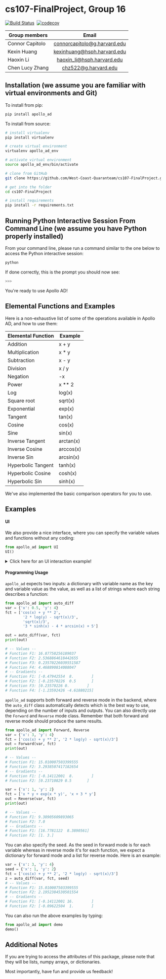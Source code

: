 # cs107-FinalProject, Group 16

[![Build Status](https://travis-ci.com/West-Coast-Quaranteam/cs107-FinalProject.svg?token=z1QwjsA3zqLzUQzz5VsE&branch=master)](https://travis-ci.com/West-Coast-Quaranteam/cs107-FinalProject) 
[![codecov](https://codecov.io/gh/West-Coast-Quaranteam/cs107-FinalProject/branch/master/graph/badge.svg?token=NY1T0T5UG3)](undefined)

| Group members   | Email |          
| ----------------|:-----:| 
| Connor Capitolo | connorcapitolo@g.harvard.edu |
| Kexin Huang     | kexinhuang@hsph.harvard.edu  |
| Haoxin Li       | haoxin_li@hsph.harvard.edu   | 
| Chen Lucy Zhang | chz522@g.harvard.edu         | 


## Installation (we assume you are familiar with virtual environments and Git)

To install from pip:

```bash
pip install apollo_ad
```

To install from source:

```bash
# install virtualenv
pip install virtualenv

# create virtual environment
virtualenv apollo_ad_env

# activate virtual environment
source apollo_ad_env/bin/activate

# clone from GitHub
git clone https://github.com/West-Coast-Quaranteam/cs107-FinalProject.git

# get into the folder
cd cs107-FinalProject

# install requirements
pip install -r requirements.txt
```

## Running Python Interactive Session From Command Line (we assume you have Python properly installed)
From your command line, please run a command similar to the one below to access the Python interactive session:
```bash
python
```

If done correctly, this is the prompt you should now see:
```bash
>>>
```

You're ready to use Apollo AD!

## Elemental Functions and Examples

Here is a non-exhaustive list of some of the operations available in Apollo AD, and how to use them:

| Elemental Function      | Example |
| ----------- | ----------- |
| Addition      | x + y       |
| Multiplication   | x * y        |
| Subtraction      | x - y       |
| Division   | x / y        |
| Negation   | -x        |
| Power      | x ** 2       |
| Log      | log(x)       |
| Square root      | sqrt(x)       |
| Exponential      | exp(x)       |
| Tangent      | tan(x)       |
| Cosine      | cos(x)       |
| Sine      | sin(x)       |
| Inverse Tangent      | arctan(x)       |
| Inverse Cosine      | arccos(x)       |
| Inverse Sin       | arcsin(x)       |
| Hyperbolic Tangent      | tanh(x)       |
| Hyperbolic Cosine      | cosh(x)       |
| Hyperbolic Sin       | sinh(x)       |

We've also implemented the basic comparison operators for you to use.

## Examples

#### UI

We also provide a nice interface, where you can specify the variable values and functions without any coding:

```python
from apollo_ad import UI
UI()
```

<details>
  <summary>Click here for an UI interaction example!</summary>


```
Welcome to Apollo AD Library!
Enter the number of variables:
2
Enter the number of functions:
3
Type the variable name of variable No. 1 (Please only input a name that CANNOT be cast as an integer or float): 
a
Type the value of variable a (Please only input a float):
3
Type the derivative seed of variable a (Please only input a float; your default input should be 1): 
1
Type the variable name of variable No. 2 (Please only input a name that CANNOT be cast as an integer or float): 
b
Type the value of variable b (Please only input a float):
2
Type the derivative seed of variable b (Please only input a float; your default input should be 1): 
1
Type function No. 1 :
a + b + sin(b)
Type function No. 2 :
sqrt(a) + log(b)
Type function No. 3 :
exp(a * b) + a ** 2
---- Summary ----
Variable(s):
{'a': '3', 'b': '2'}
Function(s): 
a + b + sin(b)
sqrt(a) + log(b)
exp(a * b) + a ** 2
---- Computing Gradients ----
# of variables < # of functions ====> automatically use the forward mode!
---- Output ----
-- Values -- 
Function F1: 5.909297426825682
Function F2: 2.4251979881288226
Function F3: 412.4287934927351
-- Gradients -- 
Function F1: [1.         0.58385316]
Function F2: [0.28867513 0.5       ]
Function F3: [ 812.85758699 1210.28638048]
```

</details>

#### Programming Usage

`apollo_ad` expects two inputs: a dictionary with variable name as the key and variable value as the value, as well as a list of strings where each string describes a function:


```python
from apollo_ad import auto_diff
var = {'x': 0.5, 'y': 4}
fct = ['cos(x) + y ** 2', 
		'2 * log(y) - sqrt(x)/3', 
		'sqrt(x)/3', 
		'3 * sinh(x) - 4 * arcsin(x) + 5']

out = auto_diff(var, fct)
print(out)

# -- Values -- 
# Function F1: 16.87758256189037
# Function F2: 2.5368864618442655
# Function F3: 0.23570226039551587
# Function F4: 4.468890814088047
# -- Gradients -- 
# Function F1: [-0.47942554  8.        ]
# Function F2: [-0.23570226  0.5       ]
# Function F3: [0.23570226 0.        ]
# Function F4: [-1.23592426 -4.61880215]
```

`apollo_ad` supports both forward and reverse mode in the backend, where the `auto_diff` class automatically detects which is the best way to use, depending on the number of inputs and outputs. You can also directly use the `Forward` and `Reverse` mode class. Remember that both forward and reverse mode should produce the same results.

```python
from apollo_ad import Forward, Reverse
var = {'x': 3, 'y': 4}
fct = ['cos(x) + y ** 2', '2 * log(y) - sqrt(x)/3']
out = Forward(var, fct)
print(out)

# -- Values -- 
# Function F1: 15.010007503399555
# Function F2: 3.2938507417182654
# -- Gradients -- 
# Function F1: [-0.14112001  8.        ]
# Function F2: [0.23710829 0.5       ]

var = {'x': 1, 'y': 2}
fct = ['x * y + exp(x * y)', 'x + 3 * y']
out = Reverse(var, fct)
print(out)

# -- Values -- 
# Function F1: 9.38905609893065
# Function F2: 7.0
# -- Gradients -- 
# Function F1: [16.7781122  8.3890561]
# Function F2: [1. 3.]
```

You can also specify the seed. As the seed in forward mode is for each variable whereas in reverse mode it's for each function, we expect a dictionary for forward mode and a list for reverse mode. Here is an example:

```python
var = {'x': 3, 'y': 4}
seed = {'x': 1, 'y': 2}
fct = ['cos(x) + y ** 2', '2 * log(y) - sqrt(x)/3']
z = auto_diff(var, fct, seed)
# -- Values -- 
# Function F1: 15.010007503399555
# Function F2: 2.1952384530501554
# -- Gradients -- 
# Function F1: [-0.14112001 16.        ]
# Function F2: [-0.09622504  1.        ]
```

You can also run the above examples by typing:

```python
from apollo_ad import demo
demo()
```

## Additional Notes
If you are trying to access the attributes of this package, please note that they will be lists, numpy arrays, or dictionaries.

Most importantly, have fun and provide us feedback!